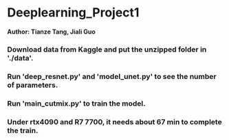 # Deeplearning_Project1

 **Author: Tianze Tang, Jiali Guo**

### Download data from Kaggle and put the unzipped folder in './data'.

### Run 'deep_resnet.py' and 'model_unet.py' to see the number of parameters.

### Run 'main_cutmix.py' to train the model.

### Under rtx4090 and R7 7700, it needs about 67 min to complete the train.

